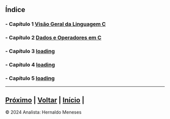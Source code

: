 ## Índice

### - Capítulo 1  [Visão Geral da Linguagem C](https://github.com/HernaldoMeneses/C/blob/main/1-Cap%C3%ADtulo/1.1-into.md)
### - Capítulo 2  [Dados e Operadores em C](https://github.com/HernaldoMeneses/C/blob/main/2-Cap%C3%ADtulo/2.1-Into.md)

### - Capítulo 3  [loading]()
### - Capítulo 4  [loading]()
### - Capítulo 5  [loading]()


---
[Próximo](https://github.com/HernaldoMeneses/C/blob/main/2-Cap%C3%ADtulo/2.1-Into.md) | [Voltar](https://github.com/HernaldoMeneses/C/blob/main/README.md) |   [Início](https://github.com/HernaldoMeneses/C/blob/main/README.md) |
---

&copy; 2024 Analista: Hernaldo Meneses